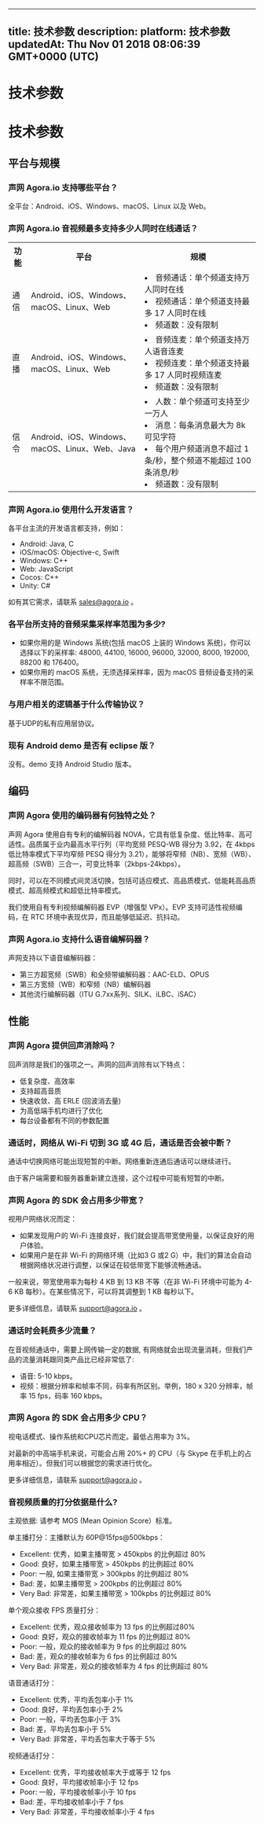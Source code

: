 
---
title: 技术参数
description: 
platform: 技术参数
updatedAt: Thu Nov 01 2018 08:06:39 GMT+0000 (UTC)
---
# 技术参数
# 技术参数
## 平台与规模

### 声网 Agora.io 支持哪些平台？

全平台：Android、iOS、Windows、macOS、Linux 以及 Web。

### 声网 Agora.io 音视频最多支持多少人同时在线通话？


<table>
  <tr>
    <th>功能</th>
    <th>平台</th>
    <th>规模</th>
  </tr>
  <tr>
    <td>通信</td>
    <td>Android、iOS、Windows、macOS、Linux、Web</td>
    <td><li>音频通话：单个频道支持万人同时在线</li><li>视频通话：单个频道支持最多 17 人同时在线</li><li>频道数：没有限制</li></td>
  </tr>
  <tr>
    <td>直播</td>
    <td>Android、iOS、Windows、macOS、Linux、Web</td>
    <td><li>音频连麦：单个频道支持万人语音连麦</li><li>视频连麦：单个频道支持最多 17 人同时视频连麦</li><li>频道数：没有限制</li></td>
  </tr>
  <tr>
    <td>信令</td>
    <td>Android、iOS、Windows、macOS、Linux、Web、Java</td>
    <td><li>人数：单个频道可支持至少一万人</li><li>消息：每条消息最大为 8k 可见字符</li><li>每个用户频道消息不超过 1 条/秒，整个频道不能超过 100 条消息/秒</li><li>频道数：没有限制</li></td>
  </tr>
</table>

### 声网 Agora.io 使用什么开发语言？

各平台主流的开发语言都支持，例如：

* Android: Java, C
* iOS/macOS: Objective-c, Swift
* Windows: C++
* Web: JavaScript
* Cocos: C++
* Unity: C#

如有其它需求，请联系 sales@agora.io 。

### 各平台所支持的音频采集采样率范围为多少?

* 如果你用的是 Windows 系统(包括 macOS 上装的 Windows 系统)，你可以选择以下的采样率: 48000, 44100, 16000, 96000, 32000, 8000, 192000, 88200 和 176400。
* 如果你用的 macOS 系统，无须选择采样率，因为 macOS 音频设备支持的采样率不限范围。
 
### 与用户相关的逻辑基于什么传输协议？

基于UDP的私有应用层协议。

### 现有 Android demo 是否有 eclipse 版？

没有。demo 支持 Android Studio 版本。

## 编码

### 声网 Agora 使用的编码器有何独特之处？

声网 Agora 使用自有专利的编解码器 NOVA，它具有低复杂度、低比特率、高可适性。品质属于业内最高水平行列（平均宽频 PESQ-WB 得分为 3.92，在 4kbps 低比特率模式下平均窄频 PESQ 得分为 3.21），能够将窄频（NB）、宽频（WB）、超高频（SWB）三合一，可变比特率（2kbps-24kbps）。

同时，可以在不同模式间灵活切换，包括可适应模式、高品质模式、低能耗高品质模式、超高频模式和超低比特率模式。

我们使用自有专利视频编解码器 EVP（增强型 VPx）。EVP 支持可适性视频编码，在 RTC 环境中表现优异，而且能够低延迟、抗抖动。

### 声网 Agora.io 支持什么语音编解码器？

声网支持以下语音编解码器：

* 第三方超宽频（SWB）和全频带编解码器：AAC-ELD、OPUS
* 第三方宽频（WB）和窄频（NB）编解码器
* 其他流行编解码器（ITU G.7xx系列、SILK、iLBC、iSAC）

## 性能

### 声网 Agora 提供回声消除吗？

回声消除是我们的强项之一。声网的回声消除有以下特点：

* 低复杂度、高效率
* 支持超高音质
* 快速收敛、高 ERLE (回波消去量)
* 为高低端手机均进行了优化
* 每台设备都有不同的参数配置

### 通话时，网络从 Wi-Fi 切到 3G 或 4G 后，通话是否会被中断？

通话中切换网络可能出现短暂的中断。网络重新连通后通话可以继续进行。

由于客户端需要和服务器重新建立连接，这个过程中可能有短暂的中断。

### 声网 Agora 的 SDK 会占用多少带宽？

视用户网络状况而定：

* 如果发现用户的 Wi-Fi 连接良好，我们就会提高带宽使用量，以保证良好的用户体验。
* 如果用户是在非 Wi-Fi 的网络环境（比如3 G 或2 G）中，我们的算法会自动根据网络状况进行调整，以保证在较低带宽下能够流畅通话。

一般来说，带宽使用率为每秒 4 KB 到 13 KB 不等（在非 Wi-Fi 环境中可能为 4-6 KB 每秒）。在某些情况下，可以将其调整到 1 KB 每秒以下。

更多详细信息，请联系 support@agora.io 。

### 通话时会耗费多少流量？

在音视频通话中，需要上网传输一定的数据, 有网络就会出现流量消耗，但我们产品的流量消耗跟同类产品比已经非常低了:

* 语音: 5-10 kbps。
* 视频：根据分辨率和帧率不同，码率有所区别。举例，180 x 320 分辨率，帧率 15 fps，码率 160 kbps。

### 声网 Agora 的 SDK 会占用多少 CPU？

视电话模式、操作系统和CPU芯片而定。最低占用率为 3%。

对最新的中高端手机来说，可能会占用 20%+ 的 CPU（与 Skype 在手机上的占用率相近）。但我们可以根据您的需求进行优化。

更多详细信息，请联系 support@agora.io 。

### 音视频质量的打分依据是什么?

主观依据: 请参考 MOS (Mean Opinion Score）标准。

单主播打分：主播默认为 60P@15fps@500kbps：

* Excellent: 优秀，如果主播带宽 > 450kpbs 的比例超过 80%
* Good: 良好，如果主播带宽 > 450kpbs 的比例超过 80%
* Poor: 一般, 如果主播带宽 > 300kpbs 的比例超过 80%
* Bad: 差，如果主播带宽 > 200kpbs 的比例超过 80%
* Very Bad: 非常差，如果主播带宽 > 100kpbs 的比例超过 80%

单个观众接收 FPS 质量打分：

* Excellent: 优秀，观众接收帧率为 13 fps 的比例超过80%
* Good: 良好，观众的接收帧率为 11 fps 的比例超过 80%
* Poor: 一般，观众的接收帧率为 9 fps 的比例超过 80%
* Bad: 差，观众的接收帧率为 6 fps 的比例超过 80%
* Very Bad: 非常差，观众的接收帧率为 4 fps 的比例超过 80%

语音通话打分：
* Excellent: 优秀，平均丢包率小于 1%
* Good: 良好，平均丢包率小于 2%
* Poor: 一般，平均丢包率小于 3%
* Bad: 差，平均丢包率小于 5%
* Very Bad: 非常差，平均丢包率大于等于 5%

视频通话打分：

* Excellent: 优秀，平均接收帧率大于或等于 12 fps
* Good: 良好，平均接收帧率小于 12 fps
* Poor: 一般，平均接收帧率小于 10 fps
* Bad: 差，平均接收帧率小于 7 fps
* Very Bad: 非常差，平均接收帧率小于 4 fps


